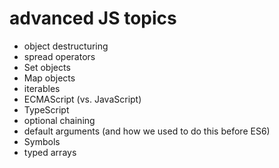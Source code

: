 # advanced JS topics

- object destructuring
- spread operators
- Set objects
- Map objects
- iterables
- ECMAScript (vs. JavaScript)
- TypeScript
- optional chaining
- default arguments (and how we used to do this before ES6)
- Symbols
- typed arrays